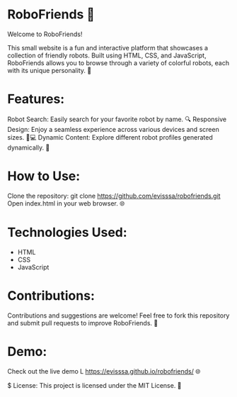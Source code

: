 # RoboFriends 🤖

Welcome to RoboFriends!


This small website is a fun and interactive platform that showcases a collection of friendly robots. Built using HTML, CSS, and JavaScript, RoboFriends allows you to browse through a variety of colorful robots, each with its unique personality. 🌟

# Features:
Robot Search: Easily search for your favorite robot by name. 🔍
Responsive Design: Enjoy a seamless experience across various devices and screen sizes. 📱💻
Dynamic Content: Explore different robot profiles generated dynamically. 🎨

# How to Use:
Clone the repository: git clone https://github.com/evisssa/robofriends.git
Open index.html in your web browser. 🌐
# Technologies Used:
 - HTML
 - CSS
 - JavaScript


# Contributions:
Contributions and suggestions are welcome! Feel free to fork this repository and submit pull requests to improve RoboFriends. 🚀

# Demo:
Check out the live demo L https://evisssa.github.io/robofriends/ 🌐

$ License:
This project is licensed under the MIT License. 📜
